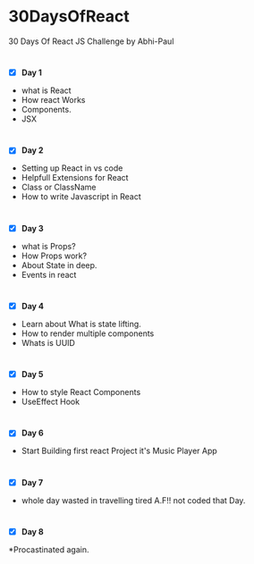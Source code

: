 # 30DaysOfReact
30 Days Of React JS Challenge by Abhi-Paul 

#
 - [x] <b>Day 1</b>
* what is React
* How react Works
* Components.
* JSX


#
 - [x] <b>Day 2</b>
* Setting up React in vs code
* Helpfull Extensions for React
* Class or ClassName
* How to write Javascript in React


#
 - [x] <b>Day 3</b>
 * what is Props?
 * How Props work?
 * About State in deep.
 * Events in react


#
 - [x] <b>Day 4</b>

* Learn about What is state lifting.
* How to render multiple components
* Whats is UUID

#
 - [x] <b>Day 5</b>

* How to style React Components
* UseEffect Hook

#
 - [x] <b>Day 6</b>

* Start Building first react Project it's Music Player App 


#
 - [x] <b>Day 7</b>

* whole day wasted in travelling tired A.F!! not coded that Day.

#
 - [x] <b>Day 8</b>

*Procastinated again.

